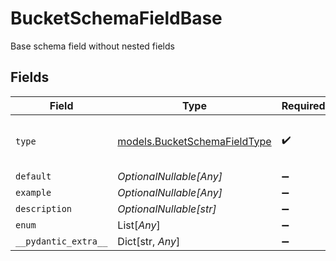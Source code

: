 # BucketSchemaFieldBase

Base schema field without nested fields


## Fields

| Field                                                              | Type                                                               | Required                                                           | Description                                                        |
| ------------------------------------------------------------------ | ------------------------------------------------------------------ | ------------------------------------------------------------------ | ------------------------------------------------------------------ |
| `type`                                                             | [models.BucketSchemaFieldType](../models/bucketschemafieldtype.md) | :heavy_check_mark:                                                 | Enum for field types in bucket schemas                             |
| `default`                                                          | *OptionalNullable[Any]*                                            | :heavy_minus_sign:                                                 | N/A                                                                |
| `example`                                                          | *OptionalNullable[Any]*                                            | :heavy_minus_sign:                                                 | N/A                                                                |
| `description`                                                      | *OptionalNullable[str]*                                            | :heavy_minus_sign:                                                 | N/A                                                                |
| `enum`                                                             | List[*Any*]                                                        | :heavy_minus_sign:                                                 | N/A                                                                |
| `__pydantic_extra__`                                               | Dict[str, *Any*]                                                   | :heavy_minus_sign:                                                 | N/A                                                                |